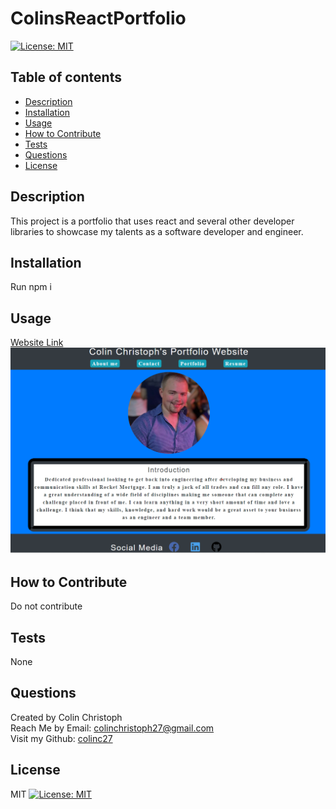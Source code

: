 # ColinsReactPortfolio
   [![License: MIT](https://img.shields.io/badge/License-MIT-yellow.svg)](https://choosealicense.com/licenses/mit/)
  ## Table of contents
  - [Description](#description)
  - [Installation](#installation)
  - [Usage](#usage)
  - [How to Contribute](#contribute)
  - [Tests](#tests)
  - [Questions](#questions)
  - [License](#license)
  ## Description <a name="description"></a>
  This project is a portfolio that uses react and several other developer libraries to showcase my talents as a software developer and engineer.
  ## Installation <a name="installation"></a>
  Run npm i 
  ## Usage <a name="usage"></a>
  [Website Link](https://colinc27.github.io/ColinsReactPortfolio/)
  ![Screenshot](/colinsreactportfolio/src/assets/img/websitescreenshot.png)
  ## How to Contribute <a name="contribute"></a>
  Do not contribute
  ## Tests <a name="tests"></a>
  None
  ## Questions <a name="questions"></a>
  Created by Colin Christoph<br>
  Reach Me by Email: [colinchristoph27@gmail.com](mailto:colinchristoph27@gmail.com)<br>
  Visit my Github: [colinc27](https://github.com/colinc27)
  ## License <a name="license"></a>
  MIT
  [![License: MIT](https://img.shields.io/badge/License-MIT-yellow.svg)](https://choosealicense.com/licenses/mit/)
  

